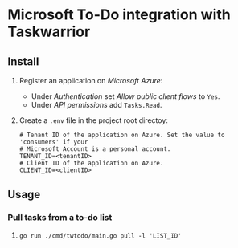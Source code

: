 # Microsoft To-Do integration with Taskwarrior

## Install

  1. Register an application on _Microsoft Azure_:
     - Under _Authentication_ set _Allow public client flows_ to `Yes`.
     - Under _API permissions_ add `Tasks.Read`.

  1. Create a `.env` file in the project root directoy: 
     ```env
     # Tenant ID of the application on Azure. Set the value to 'consumers' if your 
     # Microsoft Account is a personal account.
     TENANT_ID=<tenantID>
     # Client ID of the application on Azure. 
     CLIENT_ID=<clientID>
     ```
  
## Usage

### Pull tasks from a to-do list

  1. `go run ./cmd/twtodo/main.go pull -l 'LIST_ID'`
